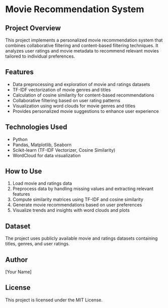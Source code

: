 # Movie Recommendation System

## Project Overview
This project implements a personalized movie recommendation system that combines collaborative filtering and content-based filtering techniques. It analyzes user ratings and movie metadata to recommend relevant movies tailored to individual preferences.

## Features
- Data preprocessing and exploration of movie and ratings datasets
- TF-IDF vectorization of movie genres and titles
- Calculation of cosine similarity for content-based recommendations
- Collaborative filtering based on user rating patterns
- Visualization using word clouds for movie genres and titles
- Provides personalized movie suggestions to enhance user experience

## Technologies Used
- Python
- Pandas, Matplotlib, Seaborn
- Scikit-learn (TF-IDF Vectorizer, Cosine Similarity)
- WordCloud for data visualization

## How to Use
1. Load movie and ratings data
2. Preprocess data by handling missing values and extracting relevant features
3. Compute similarity matrices using TF-IDF and cosine similarity
4. Generate movie recommendations based on user preferences
5. Visualize trends and insights with word clouds and plots

## Dataset
The project uses publicly available movie and ratings datasets containing titles, genres, and user ratings.

## Author
[Your Name]

## License
This project is licensed under the MIT License.
